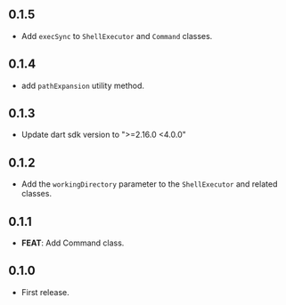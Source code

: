 ## 0.1.5

* Add `execSync` to `ShellExecutor` and `Command` classes.

## 0.1.4

* add `pathExpansion` utility method.

## 0.1.3

* Update dart sdk version to ">=2.16.0 <4.0.0"

## 0.1.2

* Add the `workingDirectory` parameter to the `ShellExecutor` and related classes.

## 0.1.1

* **FEAT**: Add Command class.

## 0.1.0

* First release.
